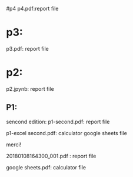 #p4
p4.pdf:report file

# p3:
p3.pdf: report file





# p2:
p2.jpynb: report file







## P1:

sencond edition:
p1-second.pdf: report file

p1-excel second.pdf: calculator google sheets file

merci!



20180108164300_001.pdf : report file




google sheets.pdf: calculator file


